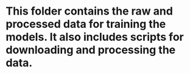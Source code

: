 # This folder contains the raw and processed data for training the models. It also includes scripts for downloading and processing the data.
